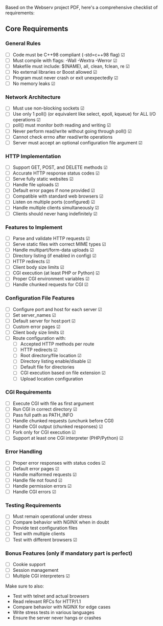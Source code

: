 Based on the Webserv project PDF, here's a comprehensive checklist of requirements:

## Core Requirements

### General Rules
- [ ] Code must be C++98 compliant (-std=c++98 flag) &#x2611;
- [ ] Must compile with flags: -Wall -Wextra -Werror &#x2611;
- [ ] Makefile must include: $(NAME), all, clean, fclean, re &#x2611;
- [ ] No external libraries or Boost allowed &#x2611;
- [ ] Program must never crash or exit unexpectedly &#x2611;
- [ ] No memory leaks &#x2611;

### Network Architecture
- [ ] Must use non-blocking sockets &#x2611;
- [ ] Use only 1 poll() (or equivalent like select, epoll, kqueue) for ALL I/O operations &#x2611;
- [ ] poll() must monitor both reading and writing &#x2611;
- [ ] Never perform read/write without going through poll() &#x2611;
- [ ] Cannot check errno after read/write operations
- [ ] Server must accept an optional configuration file argument &#x2611;

### HTTP Implementation
- [ ] Support GET, POST, and DELETE methods &#x2611;
- [ ] Accurate HTTP response status codes &#x2611;
- [ ] Serve fully static websites &#x2611;
- [ ] Handle file uploads &#x2611;
- [ ] Default error pages if none provided &#x2611;
- [ ] Compatible with standard web browsers &#x2611;
- [ ] Listen on multiple ports (configured) &#x2611;
- [ ] Handle multiple clients simultaneously &#x2611;
- [ ] Clients should never hang indefinitely &#x2611;

### Features to Implement
- [ ] Parse and validate HTTP requests &#x2611;
- [ ] Serve static files with correct MIME types &#x2611;
- [ ] Handle multipart/form-data uploads &#x2611;
- [ ] Directory listing (if enabled in config) &#x2611;
- [ ] HTTP redirects &#x2611;
- [ ] Client body size limits &#x2611;
- [ ] CGI execution (at least PHP or Python) &#x2611;
- [ ] Proper CGI environment variables &#x2611;
- [ ] Handle chunked requests for CGI &#x2611;

### Configuration File Features
- [ ] Configure port and host for each server &#x2611;
- [ ] Set server_names &#x2611;
- [ ] Default server for host:port &#x2611;
- [ ] Custom error pages &#x2611;
- [ ] Client body size limits &#x2611;
- [ ] Route configuration with:
  - [ ] Accepted HTTP methods per route
  - [ ] HTTP redirects &#x2611;
  - [ ] Root directory/file location &#x2611;
  - [ ] Directory listing enable/disable &#x2611;
  - [ ] Default file for directories
  - [ ] CGI execution based on file extension &#x2611;
  - [ ] Upload location configuration 

### CGI Requirements
- [ ] Execute CGI with file as first argument 
- [ ] Run CGI in correct directory &#x2611;
- [ ] Pass full path as PATH_INFO
- [ ] Handle chunked requests (unchunk before CGI) 
- [ ] Handle CGI output (chunked responses) &#x2611;
- [ ] Fork only for CGI execution &#x2611;
- [ ] Support at least one CGI interpreter (PHP/Python) &#x2611;

### Error Handling
- [ ] Proper error responses with status codes &#x2611;
- [ ] Default error pages &#x2611;
- [ ] Handle malformed requests &#x2611;
- [ ] Handle file not found &#x2611;
- [ ] Handle permission errors &#x2611;
- [ ] Handle CGI errors &#x2611;

### Testing Requirements
- [ ] Must remain operational under stress
- [ ] Compare behavior with NGINX when in doubt
- [ ] Provide test configuration files
- [ ] Test with multiple clients
- [ ] Test with different browsers &#x2611;

### Bonus Features (only if mandatory part is perfect)
- [ ] Cookie support
- [ ] Session management
- [ ] Multiple CGI interpreters &#x2611;

Make sure to also:
- Test with telnet and actual browsers
- Read relevant RFCs for HTTP/1.1
- Compare behavior with NGINX for edge cases
- Write stress tests in various languages
- Ensure the server never hangs or crashes